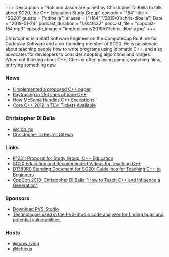 +++
Description = "Rob and Jason are joined by Christopher Di Bella to talk about SG20, the C++ Education Study Group"
episode = "184"
title = "SG20"
guests = ["cdibella"]
aliases = ["/184","/2019/01/chris-dibella"]
Date = "2019-01-24"
podcast_duration = "00:46:32"
podcast_file = "cppcast-184.mp3"
episode_image = "img/episode/2019/01/chris-dibella.jpg"
+++

Christopher is a Staff Software Engineer on the ComputeCpp Runtime for Codeplay Software and a co-founding member of SG20. He is passionate about teaching people how to write programs using idiomatic C++, and also advocates for developers to consider adopting algorithms and ranges. When not thinking about C++, Chris is often playing games, watching films, or trying something new.

### News ###

 - [I implemented a proposed C++ paper](https://www.reddit.com/r/cpp/comments/ainhhk/i_implemented_a_proposed_c_paper/)
 - [Raytracing in 256 lines of bare C++](https://www.reddit.com/r/cpp/comments/ai3cgd/raytracing_in_256_lines_of_bare_c/)
 - [How McSema Handles C++ Exceptions](https://blog.trailofbits.com/2019/01/21/how-mcsema-handles-c-exceptions/)
 - [Core C++ 2019 in TLV: Tickets Available](https://old.reddit.com/r/cpp/comments/ai8ci9/core_c_2019_in_tlv_tickets_available/)

### Christopher Di Bella ###

 - [@cjdb_ns](https://twitter.com/cjdb_ns)
 - [Christopher Di Bella's GitHub](https://github.com/cjdb)

### Links ###

 - [P1231: Proposal for Study Group: C++ Education](http://www.open-std.org/jtc1/sc22/wg21/docs/papers/2018/p1231r0.pdf)
 - [SG20 Education and Recommended Videos for Teaching C++](https://www.cjdb.com.au/sg20-and-videos)
 - [D1389R0 Standing Document for SG20: Guidelines for Teaching C++ to Beginners](https://www.cjdb.com.au/wg21/sg20/d1389/d1389.html)
 - [CppCon 2018: Christopher Di Bella "How to Teach C++ and Influence a Generation"](https://www.youtube.com/watch?v=3AkPd9Nt2Aw)

### Sponsors ###

- [Download PVS-Studio](https://www.viva64.com/en/pvs-studio-download/)
- [Technologies used in the PVS-Studio code analyzer for finding bugs and potential vulnerabilities](https://www.viva64.com/en/b/0592/)

### Hosts ###

- [@robwirving](https://twitter.com/robwirving)
- [@lefticus](https://twitter.com/lefticus)

